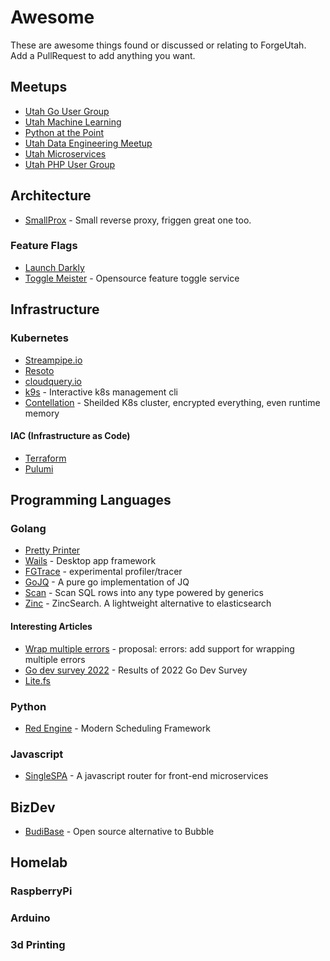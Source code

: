 # Awesome
These are awesome things found or discussed or relating to ForgeUtah. Add a PullRequest to add anything you want. 

## Meetups
- [Utah Go User Group](https://www.meetup.com/utahgophers/)
- [Utah Machine Learning](https://www.meetup.com/machine-learning-utah/)
- [Python at the Point](https://meetup.com/pythonatthepoint)
- [Utah Data Engineering Meetup](https://www.meetup.com/utah-data-engineering-meetup)
- [Utah Microservices](https://www.meetup.com/utah-microservices)
- [Utah PHP User Group](https://www.meetup.com/utah-php-user-group)

## Architecture

- [SmallProx](https://github.com/nhumrich/small-prox) - Small reverse proxy, friggen great one too.

### Feature Flags
- [Launch Darkly](https://launchdarkly.com/)
- [Toggle Meister](https://github.com/nhumrich/toggle-meister) - Opensource feature toggle service

## Infrastructure

### Kubernetes
- [Streampipe.io](https://steampipe.io/)
- [Resoto](https://resoto.com)
- [cloudquery.io](https://www.cloudquery.io/)
- [k9s](https://k9scli.io/) - Interactive k8s management cli
- [Contellation](https://docs.edgeless.systems/constellation/) - Sheilded K8s cluster, encrypted everything, even runtime memory

#### IAC (Infrastructure as Code)
- [Terraform](https://www.terraform.io/)
- [Pulumi](https://www.pulumi.com)

## Programming Languages


### Golang
- [Pretty Printer](https://github.com/sanity-io/litter)
- [Wails](https://github.com/wailsapp/wails) - Desktop app framework
- [FGTrace](https://github.com/felixge/fgtrace) - experimental profiler/tracer
- [GoJQ](https://github.com/itchyny/gojq) - A pure go implementation of JQ
- [Scan](https://github.com/wroge/scan) - Scan SQL rows into any type powered by generics
- [Zinc](https://github.com/zinclabs/zinc) - ZincSearch. A lightweight alternative to elasticsearch 

#### Interesting Articles
- [Wrap multiple errors](https://github.com/golang/go/issues/53435) - proposal: errors: add support for wrapping multiple errors
- [Go dev survey 2022](https://go.dev/blog/survey2022-q2-results) - Results of 2022 Go Dev Survey
- [Lite.fs](https://fly.io/blog/introducing-litefs/)

### Python
- [Red Engine](https://red-engine.readthedocs.io/en/latest/) - Modern Scheduling Framework

### Javascript
- [SingleSPA](https://single-spa.js.org/) - A javascript router for front-end microservices

## BizDev
- [BudiBase](https://budibase.com/) - Open source alternative to Bubble

## Homelab

### RaspberryPi

### Arduino

### 3d Printing
